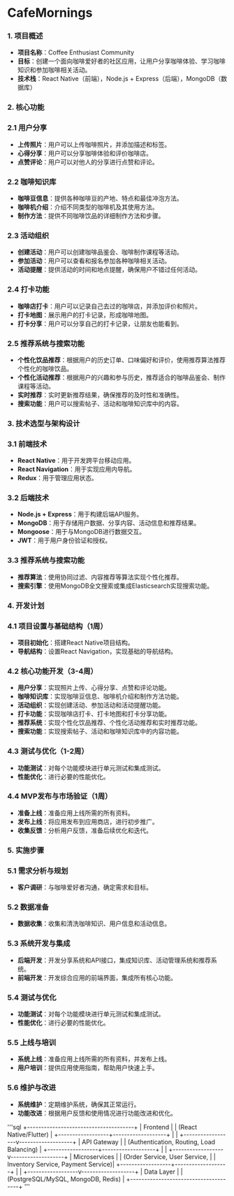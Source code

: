 # CafeMornings
### 1. 项目概述

- **项目名称**：Coffee Enthusiast Community
- **目标**：创建一个面向咖啡爱好者的社区应用，让用户分享咖啡体验、学习咖啡知识和参加咖啡相关活动。
- **技术栈**：React Native（前端），Node.js + Express（后端），MongoDB（数据库）

### 2. 核心功能

### 2.1 用户分享

- **上传照片**：用户可以上传咖啡照片，并添加描述和标签。
- **心得分享**：用户可以分享咖啡体验和评价咖啡店。
- **点赞评论**：用户可以对他人的分享进行点赞和评论。

### 2.2 咖啡知识库

- **咖啡豆信息**：提供各种咖啡豆的产地、特点和最佳冲泡方法。
- **咖啡机介绍**：介绍不同类型的咖啡机及其使用方法。
- **制作方法**：提供不同咖啡饮品的详细制作方法和步骤。

### 2.3 活动组织

- **创建活动**：用户可以创建咖啡品鉴会、咖啡制作课程等活动。
- **参加活动**：用户可以查看和报名参加各种咖啡相关活动。
- **活动提醒**：提供活动的时间和地点提醒，确保用户不错过任何活动。

### 2.4 打卡功能

- **咖啡店打卡**：用户可以记录自己去过的咖啡店，并添加评价和照片。
- **打卡地图**：展示用户的打卡记录，形成咖啡地图。
- **打卡分享**：用户可以分享自己的打卡记录，让朋友也能看到。

### 2.5 推荐系统与搜索功能

- **个性化饮品推荐**：根据用户的历史订单、口味偏好和评价，使用推荐算法推荐个性化的咖啡饮品。
- **个性化活动推荐**：根据用户的兴趣和参与历史，推荐适合的咖啡品鉴会、制作课程等活动。
- **实时推荐**：实时更新推荐结果，确保推荐的及时性和准确性。
- **搜索功能**：用户可以搜索帖子、活动和咖啡知识库中的内容。

### 3. 技术选型与架构设计

### 3.1 前端技术

- **React Native**：用于开发跨平台移动应用。
- **React Navigation**：用于实现应用内导航。
- **Redux**：用于管理应用状态。

### 3.2 后端技术

- **Node.js + Express**：用于构建后端API服务。
- **MongoDB**：用于存储用户数据、分享内容、活动信息和推荐结果。
- **Mongoose**：用于与MongoDB进行数据交互。
- **JWT**：用于用户身份验证和授权。

### 3.3 推荐系统与搜索功能

- **推荐算法**：使用协同过滤、内容推荐等算法实现个性化推荐。
- **搜索引擎**：使用MongoDB全文搜索或集成Elasticsearch实现搜索功能。

### 4. 开发计划

### 4.1 项目设置与基础结构（1周）

- **项目初始化**：搭建React Native项目结构。
- **导航结构**：设置React Navigation，实现基础的导航结构。

### 4.2 核心功能开发（3-4周）

- **用户分享**：实现照片上传、心得分享、点赞和评论功能。
- **咖啡知识库**：实现咖啡豆信息、咖啡机介绍和制作方法功能。
- **活动组织**：实现创建活动、参加活动和活动提醒功能。
- **打卡功能**：实现咖啡店打卡、打卡地图和打卡分享功能。
- **推荐系统**：实现个性化饮品推荐、个性化活动推荐和实时推荐功能。
- **搜索功能**：实现搜索帖子、活动和咖啡知识库中的内容功能。

### 4.3 测试与优化（1-2周）

- **功能测试**：对每个功能模块进行单元测试和集成测试。
- **性能优化**：进行必要的性能优化。

### 4.4 MVP发布与市场验证（1周）

- **准备上线**：准备应用上线所需的所有资料。
- **发布上线**：将应用发布到应用商店，进行初步推广。
- **收集反馈**：分析用户反馈，准备后续优化和迭代。

### 5. 实施步骤

### 5.1 需求分析与规划

- **客户调研**：与咖啡爱好者沟通，确定需求和目标。

### 5.2 数据准备

- **数据收集**：收集和清洗咖啡知识、用户信息和活动信息。

### 5.3 系统开发与集成

- **后端开发**：开发分享系统和API接口，集成知识库、活动管理系统和推荐系统。
- **前端开发**：开发综合应用的前端界面，集成所有核心功能。

### 5.4 测试与优化

- **功能测试**：对每个功能模块进行单元测试和集成测试。
- **性能优化**：进行必要的性能优化。

### 5.5 上线与培训

- **系统上线**：准备应用上线所需的所有资料，并发布上线。
- **用户培训**：提供应用使用指南，帮助用户快速上手。

### 5.6 维护与改进

- **系统维护**：定期维护系统，确保其正常运行。
- **功能改进**：根据用户反馈和使用情况进行功能改进和优化。

'''sql
+--------------------------------------+
|               Frontend               |
|  (React Native/Flutter)              |
+------------------+-------------------+
                   |
                   |
+------------------v-------------------+
|              API Gateway             |
| (Authentication, Routing, Load Balancing) |
+------------------+-------------------+
                   |
                   |
+------------------v-------------------+
|               Microservices          |
|  (Order Service, User Service,       |
|   Inventory Service, Payment Service)|
+------------------+-------------------+
                   |
                   |
+------------------v-------------------+
|             Data Layer               |
| (PostgreSQL/MySQL, MongoDB, Redis)   |
+--------------------------------------+
'''
